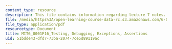 ```yaml
---
content_type: resource
description: This file contains information regarding lecture 7 notes.
file: /media/https%3A/open-learning-course-data-rc.s3.amazonaws.com/6-0001-introduction-to-computer-science-and-programming-in-python-fall-2016/51bdde43dfd773ba20747ce5d89119ac_MIT6_0001F16_Lec7.pdf
file_type: application/pdf
resourcetype: Document
title: MIT6_0001F16_Testing, Debugging, Exceptions, Assertions
uid: 51bdde43-dfd7-73ba-2074-7ce5d89119ac
---
```

